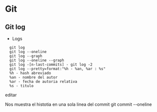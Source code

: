 # Git

## Git log

- Logs

```git
  git log
  git log --oneline
  git log --graph
  git log --oneline --graph
  git log -[n-last-commits] - git log -2
  git log --pretty=format:"%h - %an, %ar : %s"
  %h - hash abreviado
  %an - nombre del autor
  %ar - fecha de autoria relativa
  %s - titulo
```

editar

Nos muestra el histotia en una sola linea del commit 
git commit --oneline
